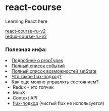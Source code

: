# react-course
Learning React here

<a href='https://maxfarseer.gitbooks.io/react-course-ru-v2/content/'>react-course-ru-v2</a><br>
<a href='https://legacy.gitbook.com/book/maxfarseer/redux-course-ru-v2/details'>redux-course-ru-v2</a>

<h3>Полезная инфа:</h3
<ol>
  <li><a href="https://reactjs.org/docs/typechecking-with-proptypes.html#proptypes">Подробнее о propTypes</a></li>
  <li><a href="https://reactjs.org/docs/events.html#supported-events">Полный список событий</a></li>
  <li><a href="https://reactjs.org/docs/react-component.html#setstate">Полный список возможностей setState</a></li>
  <li><a href="https://facebook.github.io/flux/">Что такое flux-подход?</a></li>
  <li>Как еще можно управлять состоянием?
    <ul>
      <li>Redux - это топчик</li>
      <li>MobX</li>
      <li>Context API</li>
      <li><a href="https://facebook.github.io/flux/">flux-подход</a> (чистый flux не используется)</li>
    </ul>
  </li>
</ol>
